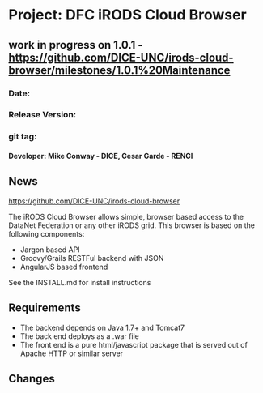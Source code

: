 # Project: DFC iRODS Cloud Browser

## work in progress on 1.0.1 - https://github.com/DICE-UNC/irods-cloud-browser/milestones/1.0.1%20Maintenance

### Date: 
### Release Version:
### git tag:
#### Developer: Mike Conway - DICE, Cesar Garde - RENCI

## News

https://github.com/DICE-UNC/irods-cloud-browser

The iRODS Cloud Browser allows simple, browser based access to the DataNet Federation or any other iRODS grid.  This browser is based on the following components:

* Jargon based API 
* Groovy/Grails RESTFul backend with JSON
* AngularJS based frontend

See the INSTALL.md for install instructions

## Requirements

* The backend depends on Java 1.7+ and Tomcat7
* The back end deploys as a .war file
* The front end is a pure html/javascript package that is served out of Apache HTTP or similar server

## Changes

